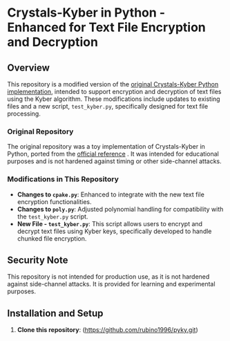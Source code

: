 # Crystals-Kyber in Python - Enhanced for Text File Encryption and Decryption

## Overview

This repository is a modified version of the [original Crystals-Kyber Python implementation](https://github.com/asdfjkl/pyky), intended to support encryption and decryption of text files using the Kyber algorithm. These modifications include updates to existing files and a new script, `test_kyber.py`, specifically designed for text file processing.

### Original Repository

The original repository was a toy implementation of Crystals-Kyber in Python, ported from the [official reference](https://github.com/asdfjkl/pyky) . It was intended for educational purposes and is not hardened against timing or other side-channel attacks.

### Modifications in This Repository

- **Changes to `cpake.py`**: Enhanced to integrate with the new text file encryption functionalities.
- **Changes to `poly.py`**: Adjusted polynomial handling for compatibility with the `test_kyber.py` script.
- **New File - `test_kyber.py`**: This script allows users to encrypt and decrypt text files using Kyber keys, specifically developed to handle chunked file encryption.

## Security Note

This repository is not intended for production use, as it is not hardened against side-channel attacks. It is provided for learning and experimental purposes.

## Installation and Setup

1. **Clone this repository**:
  (https://github.com/rubino1996/pyky.git)

